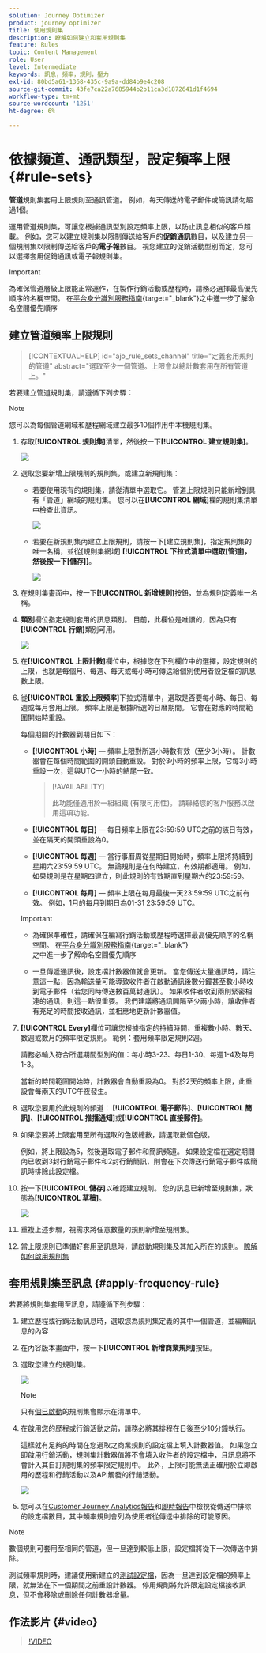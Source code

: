 ```yaml
---
solution: Journey Optimizer
product: journey optimizer
title: 使用規則集
description: 瞭解如何建立和套用規則集
feature: Rules
topic: Content Management
role: User
level: Intermediate
keywords: 訊息，頻率，規則，壓力
exl-id: 80bd5a61-1368-435c-9a9a-dd84b9e4c208
source-git-commit: 43fe7ca22a7685944b2b11ca3d1872641d1f4694
workflow-type: tm+mt
source-wordcount: '1251'
ht-degree: 6%

---
```


# 依據頻道、通訊類型，設定頻率上限 {#rule-sets}

**管道**&#x200B;規則集套用上限規則至通訊管道。 例如，每天傳送的電子郵件或簡訊請勿超過1個。

運用管道規則集，可讓您根據通訊型別設定頻率上限，以防止訊息相似的客戶超載。 例如，您可以建立規則集以限制傳送給客戶的&#x200B;**促銷通訊**&#x200B;數目，以及建立另一個規則集以限制傳送給客戶的&#x200B;**電子報**&#x200B;數目。 視您建立的促銷活動型別而定，您可以選擇套用促銷通訊或電子報規則集。

>[!IMPORTANT]
>
>為確保管道層級上限能正常運作，在製作行銷活動或歷程時，請務必選擇最高優先順序的名稱空間。 在[平台身分識別服務指南](https://experienceleague.adobe.com/zh-hant/docs/experience-platform/identity/features/identity-graph-linking-rules/namespace-priority){target="_blank"}之中進一步了解命名空間優先順序

## 建立管道頻率上限規則

>[!CONTEXTUALHELP]
>id="ajo_rule_sets_channel"
>title="定義套用規則的管道"
>abstract="選取至少一個管道。上限會以總計數套用在所有管道上。"

若要建立管道規則集，請遵循下列步驟：

>[!NOTE]
>
>您可以為每個管道網域和歷程網域建立最多10個作用中本機規則集。

1. 存取&#x200B;**[!UICONTROL 規則集]**&#x200B;清單，然後按一下&#x200B;**[!UICONTROL 建立規則集]**。

   ![](assets/rule-sets-create-button.png)

1. 選取您要新增上限規則的規則集，或建立新規則集：

   * 若要使用現有的規則集，請從清單中選取它。 管道上限規則只能新增到具有「管道」網域的規則集。 您可以在&#x200B;**[!UICONTROL 網域]**&#x200B;欄的規則集清單中檢查此資訊。

     ![](assets/journey-capping-list.png)

   * 若要在新規則集內建立上限規則，請按一下[建立規則集] **&#x200B;**，指定規則集的唯一名稱，並從[規則集網域] **[!UICONTROL 下拉式清單中選取[管道]，然後按一下[儲存]]**。**&#x200B;**

     ![](assets/rule-sets-create.png)

1. 在規則集畫面中，按一下&#x200B;**[!UICONTROL 新增規則]**&#x200B;按鈕，並為規則定義唯一名稱。

1. **類別**&#x200B;欄位指定規則套用的訊息類別。 目前，此欄位是唯讀的，因為只有&#x200B;**[!UICONTROL 行銷]**&#x200B;類別可用。

   ![](assets/rule-set-channels.png)

1. 在&#x200B;**[!UICONTROL 上限計數]**&#x200B;欄位中，根據您在下列欄位中的選擇，設定規則的上限，也就是每個月、每週、每天或每小時可傳送給個別使用者設定檔的訊息數上限。

1. 從&#x200B;**[!UICONTROL 重設上限頻率]**&#x200B;下拉式清單中，選取是否要每小時、每日、每週或每月套用上限。 頻率上限是根據所選的日曆期間。 它會在對應的時間範圍開始時重設。

   每個期間的計數器到期日如下：

   * **[!UICONTROL 小時]** — 頻率上限對所選小時數有效（至少3小時）。 計數器會在每個時間範圍的開頭自動重設。 對於3小時的頻率上限，它每3小時重設一次，這與UTC一小時的結尾一致。

     >[!AVAILABILITY]
     >
     >此功能僅適用於一組組織 (有限可用性)。 請聯絡您的客戶服務以啟用這項功能。

   * **[!UICONTROL 每日]** — 每日頻率上限在23:59:59 UTC之前的該日有效，並在隔天的開頭重設為0。
   * **[!UICONTROL 每週]** — 當行事曆周從星期日開始時，頻率上限將持續到星期六23:59:59 UTC。 無論規則是在何時建立，有效期都適用。 例如，如果規則是在星期四建立，則此規則的有效期直到星期六的23:59:59。
   * **[!UICONTROL 每月]** — 頻率上限在每月最後一天23:59:59 UTC之前有效。 例如，1月的每月到期日為01-31 23:59:59 UTC。

   >[!IMPORTANT]
   >
   >* 為確保準確性，請確保在編寫行銷活動或歷程時選擇最高優先順序的名稱空間。 在[平台身分識別服務指南](https://experienceleague.adobe.com/zh-hant/docs/experience-platform/identity/features/identity-graph-linking-rules/namespace-priority){target="_blank"}<br/>之中進一步了解命名空間優先順序
   >
   >* 一旦傳遞通訊後，設定檔計數器值就會更新。 當您傳送大量通訊時，請注意這一點，因為輸送量可能導致收件者在啟動通訊後數分鐘甚至數小時收到電子郵件（若您同時傳送數百萬封通訊）。 如果收件者收到兩則緊密相連的通訊，則這一點很重要。 我們建議將通訊間隔至少兩小時，讓收件者有充足的時間接收通訊，並相應地更新計數器值。

1. **[!UICONTROL Every]**&#x200B;欄位可讓您根據指定的持續時間，重複數小時、數天、數週或數月的頻率限定規則。 範例：套用頻率限定規則2週。

   請務必輸入符合所選期間型別的值：每小時3-23、每日1-30、每週1-4及每月1-3。

   當新的時間範圍開始時，計數器會自動重設為0。 對於2天的頻率上限，此重設會每兩天的UTC午夜發生。

1. 選取您要用於此規則的頻道： **[!UICONTROL 電子郵件]**、**[!UICONTROL 簡訊]**、**[!UICONTROL 推播通知]**&#x200B;或&#x200B;**[!UICONTROL 直接郵件]**。

1. 如果您要將上限套用至所有選取的色版總數，請選取數個色版。

   例如，將上限設為5，然後選取電子郵件和簡訊頻道。 如果設定檔在選定期間內已收到3封行銷電子郵件和2封行銷簡訊，則會在下次傳送行銷電子郵件或簡訊時排除此設定檔。

1. 按一下&#x200B;**[!UICONTROL 儲存]**&#x200B;以確認建立規則。 您的訊息已新增至規則集，狀態為&#x200B;**[!UICONTROL 草稿]**。

   ![](assets/rule-set-rule-created.png)

1. 重複上述步驟，視需求將任意數量的規則新增至規則集。

1. 當上限規則已準備好套用至訊息時，請啟動規則集及其加入所在的規則。 [瞭解如何啟用規則集](../conflict-prioritization/rule-sets.md#create)

## 套用規則集至訊息 {#apply-frequency-rule}

若要將規則集套用至訊息，請遵循下列步驟：

1. 建立歷程或行銷活動訊息時，選取您為規則集定義的其中一個管道，並編輯訊息的內容

1. 在內容版本畫面中，按一下&#x200B;**[!UICONTROL 新增商業規則]**&#x200B;按鈕。

1. 選取您建立的規則集。

   ![](assets/rule-set-campaign-add-rule-button.png)

   >[!NOTE]
   >
   >只有[個已啟動](#activate-rule)的規則集會顯示在清單中。

   <!--Messages where the category selected is **[!UICONTROL Transactional]** will not be evaluated against business rules.-->

1. 在啟用您的歷程或行銷活動之前，請務必將其排程在日後至少10分鐘執行。

   這樣就有足夠的時間在您選取之商業規則的設定檔上填入計數器值。 如果您立即啟用行銷活動，規則集計數器值將不會填入收件者的設定檔中，且訊息將不會計入其自訂規則集的頻率限定規則中。 此外，上限可能無法正確用於立即啟用的歷程和行銷活動以及API觸發的行銷活動。

   ![](assets/rule-set-schedule-campaign.png)

1. 您可以在[Customer Journey Analytics報告](../reports/report-gs-cja.md)和[即時報告](../reports/live-report.md)中檢視從傳送中排除的設定檔數目，其中頻率規則會列為使用者從傳送中排除的可能原因。

>[!NOTE]
>
>數個規則可套用至相同的管道，但一旦達到較低上限，設定檔將從下一次傳送中排除。

測試頻率規則時，建議使用新建立的[測試設定檔](../audience/creating-test-profiles.md)，因為一旦達到設定檔的頻率上限，就無法在下一個期間之前重設計數器。 停用規則將允許限定設定檔接收訊息，但不會移除或刪除任何計數器增量。

<!--add a new section for default priority namespace.-->

<!--
## Example: combine several rules {#frequency-rule-example}

You can combine several message frequency rules, such as described in the example below.

1. [Create a rule](#create-new-rule) called *Overall Marketing Capping*:

   * Select all channels.
   * Set capping to 12 monthly.

   ![](assets/message-rules-ex-overall-cap.png)

1. To further restrict the number of marketing-based push notifications that a user is sent, create a second rule called *Push Marketing Cap*:

   * Select Push channel.
   * Set capping to 4 monthly.

   ![](assets/message-rules-ex-push-cap.png)

1. Save and [activate](#activate-rule) the rule.

1. [Create a message](../building-journeys/journeys-message.md) for every channel you want to communicate through and select the **[!UICONTROL Marketing]** category for each message. [Learn how to apply a frequency rule](#apply-frequency-rule)

   ![](assets/journey-message-category.png)

In this scenario, an individual profile:
* can receive up to 12 marketing messages per month;
* but will be excluded from marketing push notifications after they have received 4 push notifications.-->

## 作法影片 {#video}

>[!VIDEO](https://video.tv.adobe.com/v/3435531?quality=12)
